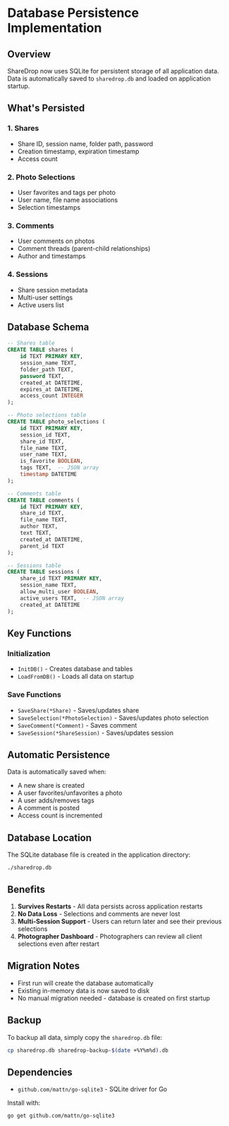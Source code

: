 # Database Persistence Implementation

## Overview
ShareDrop now uses SQLite for persistent storage of all application data. Data is automatically saved to `sharedrop.db` and loaded on application startup.

## What's Persisted

### 1. Shares
- Share ID, session name, folder path, password
- Creation timestamp, expiration timestamp
- Access count

### 2. Photo Selections
- User favorites and tags per photo
- User name, file name associations
- Selection timestamps

### 3. Comments
- User comments on photos
- Comment threads (parent-child relationships)
- Author and timestamps

### 4. Sessions
- Share session metadata
- Multi-user settings
- Active users list

## Database Schema

```sql
-- Shares table
CREATE TABLE shares (
    id TEXT PRIMARY KEY,
    session_name TEXT,
    folder_path TEXT,
    password TEXT,
    created_at DATETIME,
    expires_at DATETIME,
    access_count INTEGER
);

-- Photo selections table
CREATE TABLE photo_selections (
    id TEXT PRIMARY KEY,
    session_id TEXT,
    share_id TEXT,
    file_name TEXT,
    user_name TEXT,
    is_favorite BOOLEAN,
    tags TEXT,  -- JSON array
    timestamp DATETIME
);

-- Comments table
CREATE TABLE comments (
    id TEXT PRIMARY KEY,
    share_id TEXT,
    file_name TEXT,
    author TEXT,
    text TEXT,
    created_at DATETIME,
    parent_id TEXT
);

-- Sessions table
CREATE TABLE sessions (
    share_id TEXT PRIMARY KEY,
    session_name TEXT,
    allow_multi_user BOOLEAN,
    active_users TEXT,  -- JSON array
    created_at DATETIME
);
```

## Key Functions

### Initialization
- `InitDB()` - Creates database and tables
- `LoadFromDB()` - Loads all data on startup

### Save Functions
- `SaveShare(*Share)` - Saves/updates share
- `SaveSelection(*PhotoSelection)` - Saves/updates photo selection
- `SaveComment(*Comment)` - Saves comment
- `SaveSession(*ShareSession)` - Saves/updates session

## Automatic Persistence

Data is automatically saved when:
- A new share is created
- A user favorites/unfavorites a photo
- A user adds/removes tags
- A comment is posted
- Access count is incremented

## Database Location

The SQLite database file is created in the application directory:
```
./sharedrop.db
```

## Benefits

1. **Survives Restarts** - All data persists across application restarts
2. **No Data Loss** - Selections and comments are never lost
3. **Multi-Session Support** - Users can return later and see their previous selections
4. **Photographer Dashboard** - Photographers can review all client selections even after restart

## Migration Notes

- First run will create the database automatically
- Existing in-memory data is now saved to disk
- No manual migration needed - database is created on first startup

## Backup

To backup all data, simply copy the `sharedrop.db` file:
```bash
cp sharedrop.db sharedrop-backup-$(date +%Y%m%d).db
```

## Dependencies

- `github.com/mattn/go-sqlite3` - SQLite driver for Go

Install with:
```bash
go get github.com/mattn/go-sqlite3
```
